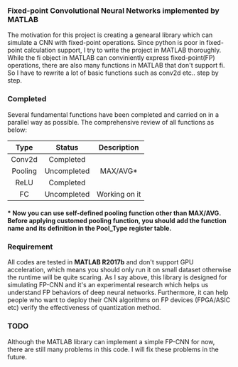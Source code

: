 ### Fixed-point Convolutional Neural Networks implemented by MATLAB

The motivation for this project is creating a genearal library which can simulate a CNN with fixed-point operations. Since python is poor in fixed-point calculation support, I try to write the project in MATLAB thoroughly. While the fi object in MATLAB can conviniently express fixed-point(FP) operations, there are also many functions in MATLAB that don't support fi. So I have to rewrite a lot of basic functions such as conv2d etc.. step by step.

### Completed
Several fundamental functions have been completed and carried on in a parallel way as possible. The comprehensive review of all functions as below:

|   **Type**  |    **Status**   |       **Description**       |
|:-------:|:-----------:|:-----------------------:|
| Conv2d  | Completed   |                         |
| Pooling | Uncompleted | MAX/AVG*                |
| ReLU    | Completed   |                         |
| FC      | Uncompleted | Working on it           |
#### * Now you can use self-defined pooling function other than MAX/AVG. Before applying customed pooling function, you should add the function name and its definition in the Pool_Type register table.

### Requirement

All codes are tested in **MATLAB R2017b** and don't support GPU acceleration, which means you should only run it on small dataset otherwise the runtime will be quite scaring. As I say above, this library is designed for simulating FP-CNN and it's an experimental research which helps us understand FP behaviors of deep neural networks. Furthermore, it can help people who want to deploy their CNN algorithms on FP devices (FPGA/ASIC etc) verify the effectiveness of quantization method.

### TODO

Although the MATLAB library can implement a simple FP-CNN for now, there are still many problems in this code. I will fix these problems in the future.

